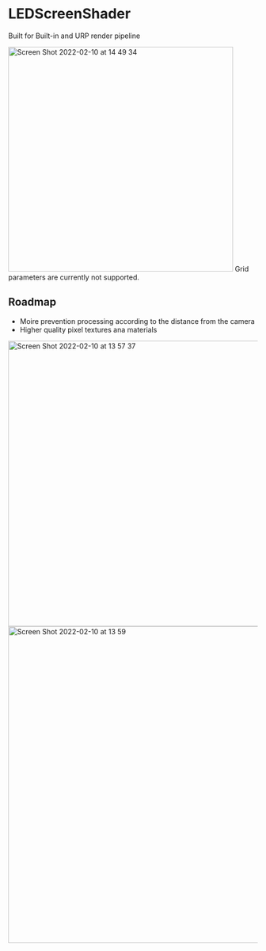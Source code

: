 # LEDScreenShader

Built for Built-in and URP render pipeline

<img width="454" alt="Screen Shot 2022-02-10 at 14 49 34" src="https://user-images.githubusercontent.com/113725/153345725-990ba8da-07cd-4d51-a9e0-4c4500b4ca18.png">
Grid parameters are currently not supported.


## Roadmap
* Moire prevention processing according to the distance from the camera
* Higher quality pixel textures ana materials

<img width="577" alt="Screen Shot 2022-02-10 at 13 57 37" src="https://user-images.githubusercontent.com/113725/153345784-378ab0e4-3e55-4e2c-8149-d437d9c11def.png">
<img width="640" alt="Screen Shot 2022-02-10 at 13 59" src="https://user-images.githubusercontent.com/113725/153346605-d261c567-1d2c-4da7-9944-623f21abde96.png">
